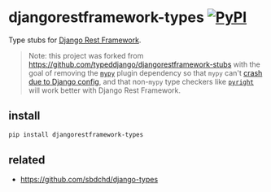 # djangorestframework-types [![PyPI](https://img.shields.io/pypi/v/djangorestframework-types.svg)](https://pypi.org/project/djangorestframework-types/)

Type stubs for [Django Rest Framework](https://www.django-rest-framework.org).

> Note: this project was forked from
> <https://github.com/typeddjango/djangorestframework-stubs> with the goal of
> removing the [`mypy`](https://github.com/python/mypy) plugin dependency so
> that `mypy` can't [crash due to Django
> config](https://github.com/typeddjango/django-stubs/issues/318), and that
> non-`mypy` type checkers like
> [`pyright`](https://github.com/microsoft/pyright) will work better with
> Django Rest Framework.

## install

```bash
pip install djangorestframework-types
```

## related

- <https://github.com/sbdchd/django-types>
